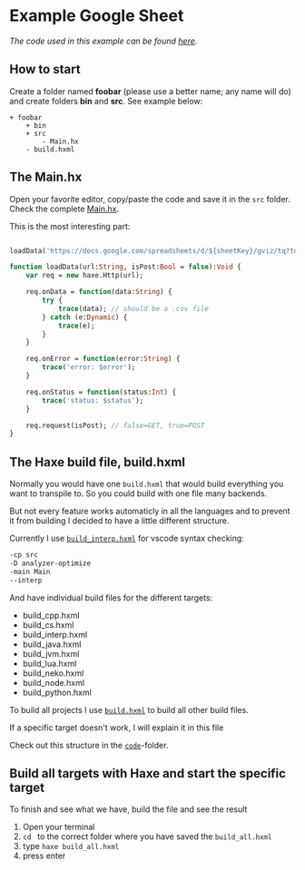 # Example Google Sheet

_The code used in this example can be found [here](https://github.com/MatthijsKamstra/haxesys/tree/master/docs/15googlesheet/code)._

## How to start

Create a folder named **foobar** (please use a better name; any name will do) and create folders **bin** and **src**.
See example below:

```
+ foobar
	+ bin
	+ src
		- Main.hx
	- build.hxml
```

## The Main.hx

Open your favorite editor, copy/paste the code and save it in the `src` folder.
Check the complete [Main.hx](https://github.com/MatthijsKamstra/haxesys/tree/master/docs/15googlesheet/code/src/Main.hx).

This is the most interesting part:

```haxe

loadData('https://docs.google.com/spreadsheets/d/${sheetKey}/gviz/tq?tqx=out:csv&sheet=${sheetName}', false);

function loadData(url:String, isPost:Bool = false):Void {
	var req = new haxe.Http(url);

	req.onData = function(data:String) {
		try {
			trace(data); // should be a .csv file
		} catch (e:Dynamic) {
			trace(e);
		}
	}

	req.onError = function(error:String) {
		trace('error: $error');
	}

	req.onStatus = function(status:Int) {
		trace('status: $status');
	}

	req.request(isPost); // false=GET, true=POST
}


```

## The Haxe build file, build.hxml

Normally you would have one `build.hxml` that would build everything you want to transpile to.
So you could build with one file many backends.

But not every feature works automaticly in all the languages and to prevent it from building I decided to have a little different structure.

Currently I use [`build_interp.hxml`](https://github.com/MatthijsKamstra/haxesys/tree/master/docs/15googlesheet/code/build_interp.hxml) for vscode syntax checking:

```bash
-cp src
-D analyzer-optimize
-main Main
--interp
```

And have individual build files for the different targets:

- build_cpp.hxml
- build_cs.hxml
- build_interp.hxml
- build_java.hxml
- build_jvm.hxml
- build_lua.hxml
- build_neko.hxml
- build_node.hxml
- build_python.hxml

To build all projects I use [`build.hxml`](https://github.com/MatthijsKamstra/haxesys/tree/master/docs/15googlesheet/code/build.hxml) to build all other build files.

If a specific target doesn't work, I will explain it in this file

Check out this structure in the [`code`](https://github.com/MatthijsKamstra/haxesys/tree/master/docs/15googlesheet/code)-folder.

## Build all targets with Haxe and start the specific target

To finish and see what we have, build the file and see the result

1. Open your terminal
2. `cd ` to the correct folder where you have saved the `build_all.hxml`
3. type `haxe build_all.hxml`
4. press enter
